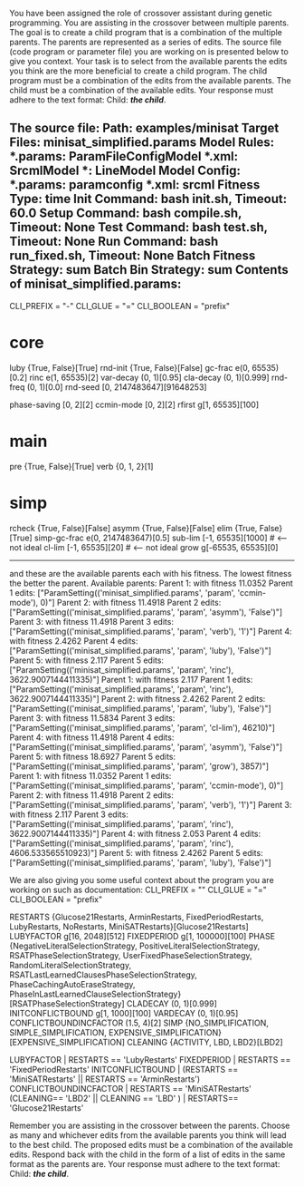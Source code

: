 
You have been assigned the role of crossover assistant during genetic programming. You are assisting in the crossover between multiple parents. The goal is to create a child program that is a combination of the multiple parents. The parents are represented as a series of edits. The source file (code program or parameter file)  you are working on is presented below to give you context.
Your task is to select from the available parents the edits you think are the more beneficial to create a child program. The child program must be a combination of the edits from the available parents. The child must be a combination of the available edits. Your response must adhere to the text format: Child: ***the child***.

The source file:
Path: examples/minisat
Target Files: minisat_simplified.params
Model Rules:
  *.params: ParamFileConfigModel
  *.xml: SrcmlModel
  *: LineModel
Model Config:
  *.params: paramconfig
  *.xml: srcml
Fitness Type: time
Init Command: bash init.sh, Timeout: 60.0
Setup Command: bash compile.sh, Timeout: None
Test Command: bash test.sh, Timeout: None
Run Command: bash run_fixed.sh, Timeout: None
Batch Fitness Strategy: sum
Batch Bin Strategy: sum
Contents of minisat_simplified.params:
-----
CLI_PREFIX = "-"
CLI_GLUE = "="
CLI_BOOLEAN = "prefix"

# core
luby      {True, False}[True]
rnd-init  {True, False}[False]
gc-frac   e(0, 65535)[0.2]
rinc      e(1, 65535)[2]
var-decay (0, 1)[0.95]
cla-decay (0, 1)[0.999]
rnd-freq  (0, 1)[0.0]
rnd-seed  [0, 2147483647][91648253]

phase-saving [0, 2][2]
ccmin-mode   [0, 2][2]
rfirst       g[1, 65535][100]

# main
pre  {True, False}[True]
verb {0, 1, 2}[1]

# simp
rcheck       {True, False}[False]
asymm        {True, False}[False]
elim         {True, False}[True]
simp-gc-frac e(0, 2147483647)[0.5]
sub-lim      [-1, 65535][1000]     # <-- not ideal
cl-lim       [-1, 65535][20]       # <-- not ideal
grow         g[-65535, 65535][0]

-----

and these are the available parents each with his fitness. The lowest fitness the better the parent.
Available parents:
 Parent 1:
 with fitness 11.0352
Parent 1 edits: ["ParamSetting(('minisat_simplified.params', 'param', 'ccmin-mode'), 0)"]
 Parent 2:
 with fitness 11.4918
Parent 2 edits: ["ParamSetting(('minisat_simplified.params', 'param', 'asymm'), 'False')"]
 Parent 3:
 with fitness 11.4918
Parent 3 edits: ["ParamSetting(('minisat_simplified.params', 'param', 'verb'), '1')"]
 Parent 4:
 with fitness 2.4262
Parent 4 edits: ["ParamSetting(('minisat_simplified.params', 'param', 'luby'), 'False')"]
 Parent 5:
 with fitness 2.117
Parent 5 edits: ["ParamSetting(('minisat_simplified.params', 'param', 'rinc'), 3622.9007144411335)"]
 Parent 1:
 with fitness 2.117
Parent 1 edits: ["ParamSetting(('minisat_simplified.params', 'param', 'rinc'), 3622.9007144411335)"]
 Parent 2:
 with fitness 2.4262
Parent 2 edits: ["ParamSetting(('minisat_simplified.params', 'param', 'luby'), 'False')"]
 Parent 3:
 with fitness 11.5834
Parent 3 edits: ["ParamSetting(('minisat_simplified.params', 'param', 'cl-lim'), 46210)"]
 Parent 4:
 with fitness 11.4918
Parent 4 edits: ["ParamSetting(('minisat_simplified.params', 'param', 'asymm'), 'False')"]
 Parent 5:
 with fitness 18.6927
Parent 5 edits: ["ParamSetting(('minisat_simplified.params', 'param', 'grow'), 3857)"]
 Parent 1:
 with fitness 11.0352
Parent 1 edits: ["ParamSetting(('minisat_simplified.params', 'param', 'ccmin-mode'), 0)"]
 Parent 2:
 with fitness 11.4918
Parent 2 edits: ["ParamSetting(('minisat_simplified.params', 'param', 'verb'), '1')"]
 Parent 3:
 with fitness 2.117
Parent 3 edits: ["ParamSetting(('minisat_simplified.params', 'param', 'rinc'), 3622.9007144411335)"]
 Parent 4:
 with fitness 2.053
Parent 4 edits: ["ParamSetting(('minisat_simplified.params', 'param', 'rinc'), 4606.533565510923)"]
 Parent 5:
 with fitness 2.4262
Parent 5 edits: ["ParamSetting(('minisat_simplified.params', 'param', 'luby'), 'False')"]


We are also giving you some useful context about the program you are working on such as documentation:
CLI_PREFIX = ""
CLI_GLUE = "="
CLI_BOOLEAN = "prefix"

RESTARTS     {Glucose21Restarts, ArminRestarts, FixedPeriodRestarts, LubyRestarts, NoRestarts, MiniSATRestarts}[Glucose21Restarts]
LUBYFACTOR   g[16, 2048][512]
FIXEDPERIOD  g[1, 100000][100]
PHASE        {NegativeLiteralSelectionStrategy, PositiveLiteralSelectionStrategy, RSATPhaseSelectionStrategy, UserFixedPhaseSelectionStrategy, RandomLiteralSelectionStrategy, RSATLastLearnedClausesPhaseSelectionStrategy, PhaseCachingAutoEraseStrategy, PhaseInLastLearnedClauseSelectionStrategy}[RSATPhaseSelectionStrategy]
CLADECAY     (0, 1)[0.999]
INITCONFLICTBOUND  g[1, 1000][100]
VARDECAY     (0, 1)[0.95]
CONFLICTBOUNDINCFACTOR  (1.5, 4)[2]
SIMP         {NO_SIMPLIFICATION, SIMPLE_SIMPLIFICATION, EXPENSIVE_SIMPLIFICATION}[EXPENSIVE_SIMPLIFICATION]
CLEANING     {ACTIVITY, LBD, LBD2}[LBD2]

LUBYFACTOR | RESTARTS == 'LubyRestarts'
FIXEDPERIOD | RESTARTS == 'FixedPeriodRestarts'
INITCONFLICTBOUND | (RESTARTS == 'MiniSATRestarts' || RESTARTS == 'ArminRestarts')
CONFLICTBOUNDINCFACTOR | RESTARTS == 'MiniSATRestarts'
(CLEANING== 'LBD2' || CLEANING == 'LBD' ) | RESTARTS== 'Glucose21Restarts'

Remember you are assisting in the crossover between the parents. Choose as many and whichever edits from the available parents you think will lead to the best child. The proposed edits must be a combination of the available edits. Respond back with the child in the form of a list of edits in the same format as the parents are.
Your response must adhere to the text format: Child: ***the child***. 
